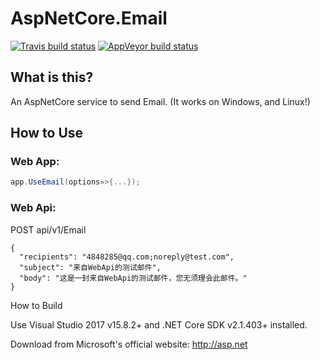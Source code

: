 
# AspNetCore.Email

[![Travis build status](https://img.shields.io/travis/huangxiangyao/AspNetCore.EmailMiddleware.svg?label=travis-ci&style=flat-square&branch=master)](https://travis-ci.org/huangxiangyao/AspNetCore.EmailMiddleware)
[![AppVeyor build status](https://img.shields.io/appveyor/ci/FrankH/AspNetCore-EmailMiddleware/master.svg?label=appveyor&style=flat-square)](https://ci.appveyor.com/project/FrankH/AspNetCore-EmailMiddleware)

## What is this?

An AspNetCore service to send Email. (It works on Windows, and Linux!)

## How to Use
### Web App:
```csharp
app.UseEmail(options=>{...});
```

### Web Api:

POST api/v1/Email
```
{
  "recipients": "4848285@qq.com;noreply@test.com",
  "subject": "来自WebApi的测试邮件",  
  "body": "这是一封来自WebApi的测试邮件，您无须理会此邮件。"
}
```

How to Build

Use Visual Studio 2017 v15.8.2+ and .NET Core SDK v2.1.403+ installed.

Download from Microsoft's official website: http://asp.net
